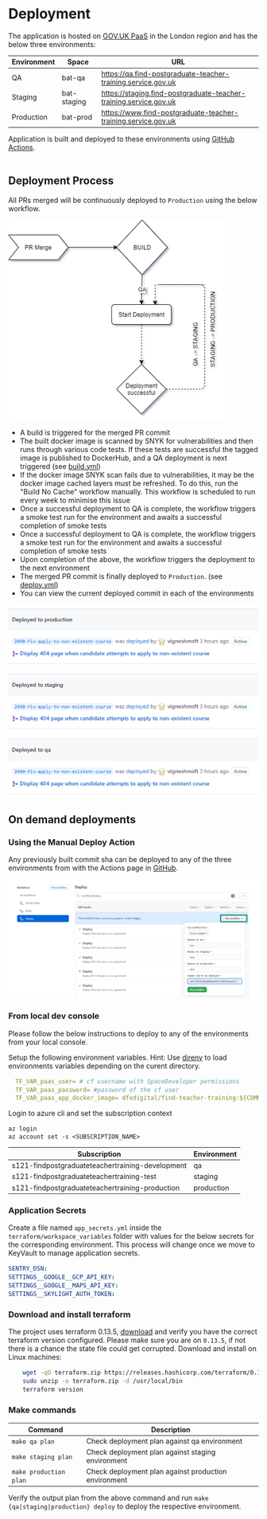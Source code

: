 # Deployment

The application is hosted on [GOV.UK PaaS](https://login.london.cloud.service.gov.uk) in the London region and has the below three environments:

| Environment   | Space       | URL |
| ------------- | ------------|---- |
| QA            | bat-qa      | https://qa.find-postgraduate-teacher-training.service.gov.uk       |
| Staging       | bat-staging | https://staging.find-postgraduate-teacher-training.service.gov.uk  |
| Production    | bat-prod    | https://www.find-postgraduate-teacher-training.service.gov.uk      |

Application is built and deployed to these environments using [GitHub Actions](https://github.com/DFE-Digital/find-teacher-training/actions).
<br/>
<br/>

## Deployment Process
All PRs merged will be continuously deployed to `Production` using the below workflow.

![Deployment Process](./deploy-workflow.png "GitHub Actions Workflow")

- A build is triggered for the merged PR commit
- The built docker image is scanned by SNYK for vulnerabilities and then runs through various code tests. If these tests are successful the tagged image is published to DockerHub, and a QA deployment is next triggered (see [build.yml](/.github/workflows/build.yml))
- If the docker image SNYK scan fails due to vulnerabilities, it may be the docker image cached layers must be refreshed. To do this, run the "Build No Cache" workflow manually. This workflow is scheduled to run every week to minimise this issue
- Once a successful deployment to QA is complete, the workflow triggers a smoke test run for the environment and awaits a successful completion of smoke tests
- Once a successful deployment to QA is complete, the workflow triggers a smoke test run for the environment and awaits a successful completion of smoke tests
- Upon completion of the above, the workflow triggers the deployment to the next environment
- The merged PR commit is finally deployed to `Production`. (see [deploy.yml](/.github/workflows/deploy.yml))
- You can view the current deployed commit in each of the environments

<a href="https://github.com/DFE-Digital/find-teacher-training/deployments">![Environments](./deployments.png "GitHub Actions Workflow")</a>

## On demand deployments

### Using the Manual Deploy Action
Any previously built commit sha can be deployed to any of the three environments from with the Actions page in [GitHub](https://github.com/DFE-Digital/find-teacher-training/actions?query=workflow%3ADeploy).

<a href="https://github.com/DFE-Digital/find-teacher-training/actions?query=workflow%3ADeploy">![Deploy](./manual_deploy.png "Deploy Workflow")</a>


### From local dev console
Please follow the below instructions to deploy to any of the environments from your local console.

Setup the following environment variables. Hint: Use [direnv](https://direnv.net) to load environments variables depending on the curent directory.
```yml
  TF_VAR_paas_user= # cf username with SpaceDeveloper permissions
  TF_VAR_paas_password= #password of the cf user
  TF_VAR_paas_app_docker_image= dfedigital/find-teacher-training:${COMMIT_SHA}
```
Login to azure cli and set the subscription context

```
az login
az account set -s <SUBSCRIPTION_NAME>
```
|  Subscription          | Environment |
| ---------------------- | ------------|
| s121-findpostgraduateteachertraining-development | qa                |
| s121-findpostgraduateteachertraining-test        | staging           |
| s121-findpostgraduateteachertraining-production  | production        |

### Application Secrets
Create a file named `app_secrets.yml` inside the `terraform/workspace_variables` folder with values for the below secrets for the corresponding environment.
This process will change once we move to KeyVault to manage application secrets.
```yml
SENTRY_DSN:
SETTINGS__GOOGLE__GCP_API_KEY:
SETTINGS__GOOGLE__MAPS_API_KEY:
SETTINGS__SKYLIGHT_AUTH_TOKEN:
```
### Download and install terraform
The project uses terraform 0.13.5, [download](https://www.terraform.io/downloads.html) and verify you have the correct terraform version configured.
Please make sure you are on `0.13.5`, if not there is a chance the state file could get corrupted.
Download and install on Linux machines:
```sh
	wget -qO terraform.zip https://releases.hashicorp.com/terraform/0.13.5/terraform_0.13.5_linux_amd64.zip
	sudo unzip -o terraform.zip -d /usr/local/bin
	terraform version
```
### Make commands

|  Command               | Description |
| ---------------------- | ------------|
| `make qa plan`         | Check deployment plan against qa environment                |
| `make staging plan`    | Check deployment plan against staging environment           |
| `make production plan` | Check deployment plan against production environment        |

Verify the output plan from the above command and run `make {qa|staging|production} deploy` to deploy the respective environment.
